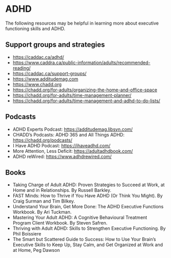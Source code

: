 <!-- numbers -->

# ADHD

The following resources may be helpful in learning more about executive functioning skills and ADHD.

## Support groups and strategies

* https://caddac.ca/adhd/
* https://www.caddra.ca/public-information/adults/recommended-reading/
* https://caddac.ca/support-groups/
* https://www.additudemag.com
* https://www.chadd.org
* https://chadd.org/for-adults/organizing-the-home-and-office-space
* https://chadd.org/for-adults/time-management-planner/
* https://chadd.org/for-adults/time-management-and-adhd-to-do-lists/

## Podcasts
* ADHD Experts Podcast: https://additudemag.libsyn.com/
* CHADD’s Podcasts: ADHD 365 and All Things ADHD: https://chadd.org/podcasts/
* I Have ADHD Podcast: https://ihaveadhd.com/
* More Attention, Less Deficit: https://adultadhdbook.com/
* ADHD reWired: https://www.adhdrewired.com/

## Books
* Taking Charge of Adult ADHD: Proven Strategies to Succeed at Work, at Home and in Relationships. By Russell Barkley.
* FAST Minds: How to Thrive if You Have ADHD (Or Think You Might). By Craig Surman and Tim Bilkey.
* Understand Your Brain, Get More Done: The ADHD Executive Functions Workbook. By Ari Tuckman.
* Mastering Your Adult ADHD: A Cognitive Behavioural Treatment Program Client Workbook. By Steven Safren.
* Thriving with Adult ADHD: Skills to Strengthen Executive Functioning. By Phil Boissiere
* The Smart but Scattered Guide to Success: How to Use Your Brain’s Executive Skills to Keep Up, Stay Calm, and Get Organized at Work and at Home, Peg Dawson
